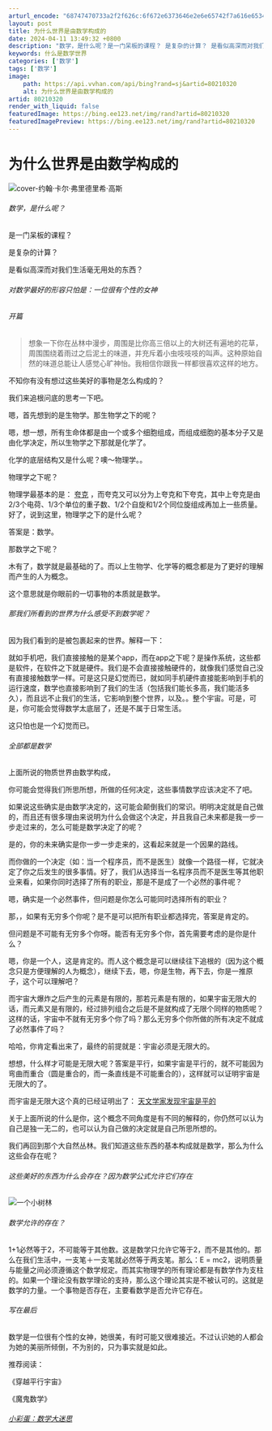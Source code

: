 ```yaml
---
arturl_encode: "68747470733a2f2f626c:6f672e6373646e2e6e65742f7a616e65343032303735333136:2f61727469636c652f64657461696c732f3830323130333230"
layout: post
title: 为什么世界是由数学构成的
date: 2024-04-11 13:49:32 +0800
description: "数学，是什么呢？是一门呆板的课程？ 是复杂的计算？ 是看似高深而对我们生活毫"
keywords: 什么是数学世界
categories: ['数学']
tags: ['数学']
image:
    path: https://api.vvhan.com/api/bing?rand=sj&artid=80210320
    alt: 为什么世界是由数学构成的
artid: 80210320
render_with_liquid: false
featuredImage: https://bing.ee123.net/img/rand?artid=80210320
featuredImagePreview: https://bing.ee123.net/img/rand?artid=80210320
---
```


# 为什么世界是由数学构成的

![cover-约翰·卡尔·弗里德里希·高斯](https://i-blog.csdnimg.cn/blog_migrate/cff77d01c0e00d1c4ac1f9790808dd51.webp?x-image-process=image/format,png)

###### 数学，是什么呢？

是一门呆板的课程？
  
是复杂的计算？
  
是看似高深而对我们生活毫无用处的东西？

###### 对数学最好的形容只怕是：一位很有个性的女神

###### 开篇

> 想象一下你在丛林中漫步，周围是比你高三倍以上的大树还有遍地的花草，周围围绕着雨过之后泥土的味道，并充斥着小虫吱吱吱的叫声。这种原始自然的味道总能让人感觉心旷神怡。我相信你跟我一样都很喜欢这样的地方。

不知你有没有想过这些美好的事物是怎么构成的？
  
我们来追根问底的思考一下吧。
  
嗯，首先想到的是生物学。那生物学之下的呢？
  
嗯，想一想，所有生命体都是由一个或多个细胞组成，而组成细胞的基本分子又是由化学决定，所以生物学之下那就是化学了。
  
化学的底层结构又是什么呢？噢～物理学。。

物理学之下呢？
  
物理学最基本的是：
[夸克](https://zh.wikipedia.org/wiki/%E5%A4%B8%E5%85%8B)
，而夸克又可以分为上夸克和下夸克，其中上夸克是由2/3个电荷、1/3个单位的重子数、1/2个自旋和1/2个同位旋组成再加上一些质量。好了，说到这里，物理学之下的是什么呢？
  
答案是：数学。

那数学之下呢？
  
木有了，数学就是最基础的了。而以上生物学、化学等的概念都是为了更好的理解而产生的人为概念。
  
这个意思就是你眼前的一切事物的本质就是数学。

###### 那我们所看到的世界为什么感受不到数学呢？

因为我们看到的是被包裹起来的世界。解释一下：
  
就如手机吧，我们直接接触的是某个app，而在app之下呢？是操作系统，这些都是软件，在软件之下就是硬件。我们是不会直接接触硬件的，就像我们感觉自己没有直接接触数学一样。可是这只是幻觉而已，就如同手机硬件直接能影响到手机的运行速度，数学也直接影响到了我们的生活（包括我们能长多高，我们能活多久），而且远不止我们的生活，它影响到整个世界，以及。。整个宇宙。可是，可是，你可能会觉得数学太底层了，还是不属于日常生活。
  
这只怕也是一个幻觉而已。

###### 全部都是数学

上面所说的物质世界由数学构成，
  
你可能会觉得我们所思所想，所做的任何决定，这些事情数学应该决定不了吧。
  
如果说这些确实是由数学决定的，这可能会颠倒我们的常识。明明决定就是自己做的，而且还有很多理由来说明为什么会做这个决定，并且我自己未来都是我一步一步走过来的，怎么可能是数学决定了的呢？
  
是的，你的未来确实是你一步一步走来的，这看起来就是一个因果的路线。
  
而你做的一个决定（如：当一个程序员，而不是医生）就像一个路径一样，它就决定了你之后发生的很多事情。好了，我们从选择当一名程序员而不是医生等其他职业来看，如果你同时选择了所有的职业，那是不是成了一个必然的事件呢？
  
嗯，确实是一个必然事件，但问题是你怎么可能同时选择所有的职业？
  
那，，如果有无穷多个你呢？是不是可以把所有职业都选择完，答案是肯定的。
  
但问题是不可能有无穷多个你呀。能否有无穷多个你，首先需要考虑的是你是什么？
  
嗯，你是一个人，这是肯定的。而人这个概念是可以继续往下追根的（因为这个概念只是方便理解的人为概念），继续下去，嗯，你是生物，再下去，你是一推原子，这个可以理解吧？
  
而宇宙大爆炸之后产生的元素是有限的，那若元素是有限的，如果宇宙无限大的话，而元素又是有限的，经过排列组合之后是不是就构成了无限个同样的物质呢？这样的话，宇宙中不就有无穷多个你了吗？那么无穷多个你所做的所有决定不就成了必然事件了吗？
  
哈哈，你肯定看出来了，最终的前提就是：宇宙必须是无限大的。
  
想想，什么样才可能是无限大呢？答案是平行，如果宇宙是平行的，就不可能因为弯曲而重合（圆是重合的，而一条直线是不可能重合的），这样就可以证明宇宙是无限大的了。
  
而宇宙是无限大这个真的已经证明出了：
[天文学家发现宇宙是平的](http://www.people.com.cn/BIG5/channel2/570/20000427/51692.html)

关于上面所说的什么是你，这个概念不同角度是有不同的解释的，你仍然可以认为自己是独一无二的，也可以认为自己做的决定就是自己所思所想的。

我们再回到那个大自然丛林。我们知道这些东西的基本构成就是数学，那么为什么这些会存在呢？

###### 这些美好的东西为什么会存在？因为数学公式允许它们存在

![一个小树林](https://i-blog.csdnimg.cn/blog_migrate/ba3dc10b338b05038783193c4c2292d7.webp?x-image-process=image/format,png)

###### 数学允许的存在？

1+1必然等于2，不可能等于其他数。这是数学只允许它等于2，而不是其他的。那么在我们生活中，一支笔＋一支笔就必然等于两支笔。那么：E = mc2，说明质量与能量之间必须遵循这个数学规定。而其实物理学的所有理论都是有数学作为支柱的。如果一个理论没有数学理论的支持，那么这个理论其实是不被认可的。这就是数学的力量。一个事物是否存在，主要看数学是否允许它存在。

###### 写在最后

数学是一位很有个性的女神，她很美，有时可能又很难接近。不过认识她的人都会为她的美丽所倾倒，不为别的，只为事实就是如此。

推荐阅读：
  
《穿越平行宇宙》
  
《魔鬼数学》

###### [小彩蛋：数学大迷思](https://open.163.com/movie/2017/9/B/6/MCTN2KF9G_MCTN2NUB6.html)